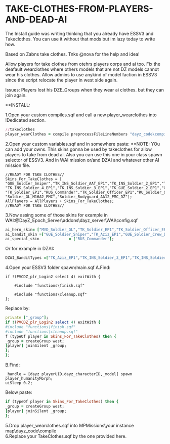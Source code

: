 # TAKE-CLOTHES-FROM-PLAYERS-AND-DEAD-AI

The Install guide was writing thinking that you already have ESSV3 and Takeclothes.  You can use it without that mods but im lazy today to write how.

Based on Zabns take clothes. Tnks @nova for the help and idea!

Allow players for take clothes from otehrs players corps and ai too.
Fix the deafault wearclothes where others models that are not DZ models cannot wear his clothes.
Allow admins to use anykind of model faction in ESSV3 since the script relocate the player in west side again.

Issues: Players lost his DZE_Groups when they wear ai clothes. but they can join again.

**INSTALL:

1.Open your custom compiles.sqf and call a new player_wearclothes into !Dedicated section.

```ruby
//takeclothes
player_wearClothes = compile preprocessFileLineNumbers "dayz_code\compile\player_wearClothes.sqf";
```

2.Open your custom variables.sqf and in somewhere paste: 
**NOTE: YOu can add your owns. This skins gonna be used by takeclothes for allow players to take from dead ai. Also you can use this one in your class spawn selector of ESSV3. And in WAI mission or/and DZAI and whatever other AI mission file.

```
//READY FOR TAKE CLOTHES//
Skins_For_TakeClothes = [
"GUE_Soldier_Sniper","TK_INS_Soldier_AAT_EP1","TK_INS_Soldier_2_EP1","TK_INS_Soldier_EP1",
"TK_INS_Soldier_4_EP1","TK_INS_Soldier_3_EP1","TK_GUE_Soldier_2_EP1","GUE_Soldier_CO","GUE_Soldier_Crew_DZ",
"TK_Soldier_EP1","RUS_Commander","TK_Soldier_Officer_EP1","RU_Soldier_Officer","MVD_Soldier","RU_Soldier_Pilot",
"Soldier_GL_M16A2_PMC","Soldier_Bodyguard_AA12_PMC_DZ"];
AllPlayers = AllPlayers + Skins_For_TakeClothes;
//READY FOR TAKE CLOTHES//
```

3.Now assing some of those skins for example in WAI:\@DayZ_Epoch_Server\addons\dayz_server\WAI\config.sqf 

```ruby
ai_hero_skin= ["MVD_Soldier_GL","TK_Soldier_EP1","TK_Soldier_Officer_EP1","RU_Soldier_Officer"];
ai_bandit_skin =["GUE_Soldier_Sniper","TK_Aziz_EP1","GUE_Soldier_Crew_DZ","GUE_Soldier_CO"];
ai_special_skin             = ["RUS_Commander"];
```
Or for example in DZAI: 
```ruby
DZAI_BanditTypes =["TK_Aziz_EP1","TK_INS_Soldier_3_EP1","TK_INS_Soldier_EP1","TK_INS_Soldier_AAT_EP1"];
```
4.Open your ESSV3 folder spawn/main.sqf 
A.Find: 
```
if !(PVCDZ_plr_Login2 select 4) exitWith {

    #include "functions\finish.sqf"

    #include "functions\cleanup.sqf"
};
```
Replace by:

```ruby
private ["_group"];
if !(PVCDZ_plr_Login2 select 4) exitWith {
#include "functions\finish.sqf"
#include "functions\cleanup.sqf"
f (typeOf player in Skins_For_TakeClothes) then {
_group = createGroup west;
[player] joinSilent _group;
};
};
```
B.Find:
```
_handle = [dayz_playerUID,dayz_characterID,_model] spawn player_humanityMorph;
uiSleep 0.2;
```
Below paste:
```ruby
if (typeOf player in Skins_For_TakeClothes) then {
_group = createGroup west;
[player] joinSilent _group;
};
```

5.Drop player_wearclothes.sqf into MPMissions\your instance map\dayz_code\compile\
6.Replace your TakeClothes.sqf by the one provided here.






